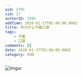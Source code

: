 ```yaml
---
aid: 2701
cid: 17
authorID: 2592
addTime: 2020-01-27T05:00:00.000Z
title: 你为什么不戴口罩
tags:
    - 不戴
    - 口罩
comments: []
date: 2020-01-27T05:00:00.000Z
category: 外段
---
```


![Imgur](https://i.imgur.com/JeJw09q.jpg)
